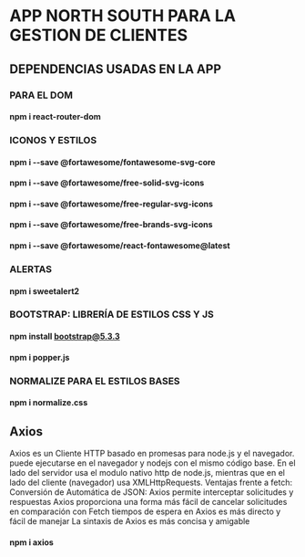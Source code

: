 # APP NORTH SOUTH PARA LA GESTION DE CLIENTES

## DEPENDENCIAS USADAS EN LA APP

### PARA EL DOM 

#### npm i react-router-dom


### ICONOS Y ESTILOS 



#### npm i --save @fortawesome/fontawesome-svg-core

#### npm i --save @fortawesome/free-solid-svg-icons

#### npm i --save @fortawesome/free-regular-svg-icons

#### npm i --save @fortawesome/free-brands-svg-icons

#### npm i --save @fortawesome/react-fontawesome@latest


### ALERTAS

#### npm i sweetalert2

### BOOTSTRAP: LIBRERÍA DE ESTILOS CSS Y JS
#### npm install bootstrap@5.3.3
#### npm i popper.js

### NORMALIZE PARA EL ESTILOS BASES
#### npm i normalize.css

## Axios 
Axios es un Cliente HTTP basado en promesas para node.js y el navegador. puede ejecutarse en el navegador y nodejs con el mismo código base. En el lado del servidor usa el modulo nativo http de node.js, mientras que en el lado del cliente (navegador) usa XMLHttpRequests.
Ventajas frente a fetch: 
Conversión de Automática de JSON:
Axios permite interceptar solicitudes y respuestas
Axios proporciona una forma más fácil de cancelar solicitudes en comparación con Fetch
tiempos de espera en Axios es más directo y fácil de manejar
La sintaxis de Axios es más concisa y amigable
#### npm i axios

